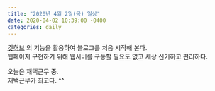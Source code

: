```yaml
---
title: "2020년 4월 2일(목) 일상"
date: 2020-04-02 10:39:00 -0400
categories: daily
---
```


[깃허브](https://github.com/) 의 기능을 활용하여 블로그를 처음 시작해 본다.   
웹페이지 구현하기 위해 웹서버를 구동할 필요도 없고 세상 신기하고 편리하다.   

오늘은 재택근무 중.   
재택근무가 최고다. ^^

